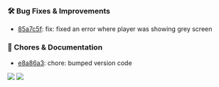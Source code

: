 
### 🛠️ Bug Fixes & Improvements
* [85a7c5f](https://github.com/RyanYuuki/AnymeX/commit/85a7c5f): fix: fixed an error where player was showing grey screen

### 🧹 Chores & Documentation
* [e8a86a3](https://github.com/RyanYuuki/AnymeX/commit/e8a86a3): chore: bumped version code

<img src="https://img.shields.io/github/downloads/RyanYuuki/AnymeX/total?style=for-the-badge&label=TOTAL%20DOWNLOADS&labelColor=black&color=white"/> <img src="https://img.shields.io/github/downloads/RyanYuuki/AnymeX/v2.9.8-hotfix/total?style=for-the-badge&label=CURRENT%20RELEASE&labelColor=black&color=white"/>
